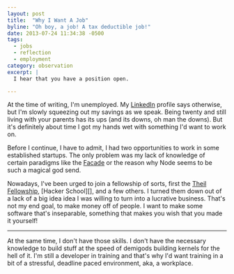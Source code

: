 ```yaml
---
layout: post
title:  "Why I Want A Job"
byline: "Oh boy, a job! A tax deductible job!"
date: 2013-07-24 11:34:38 -0500
tags:
  - jobs
  - reflection
  - employment
category: observation
excerpt: |
  I hear that you have a position open.

---
```


At the time of writing, I'm unemployed. My [LinkedIn][] profile
says otherwise, but I'm slowly squeezing out my savings as we speak. 
Being twenty and still living with your parents has its ups 
(and its downs, oh man the downs). But it's definitely about time 
I got my hands wet with something I'd want to work on.

Before I continue, I have to admit, I had two opportunities to work in some
established startups. The only problem was my lack of knowledge of certain
paradigms like the [Facade][] or the reason why Node seems to be such a magical god send.

Nowadays, I've been urged to join a fellowship of sorts, first the [Theil
Fellowship][], [Hacker School][], and a few others. I turned them down out of
a lack of a big idea idea I was willing to turn into a lucrative business.
That's not my end goal, to make money off of people. I want to make some
software that's inseparable, something that makes you wish that you made it
yourself!

---

At the same time, I don't have those skills. I don't have the necessary
knowledge to build stuff at the speed of demigods building kernels for the
hell of it. I'm still a developer in training and that's why I'd want training
in a bit of a stressful, deadline paced environment, aka, a workplace.

[linkedin]: http://linkedin.com/in/jackyalcine
[facade]: http://en.wikipedia.org/wiki/Facade_pattern
[theil fellowship]: http://www.thielfellowship.org/
[hacker-school]: http://www.hackerschool.com
